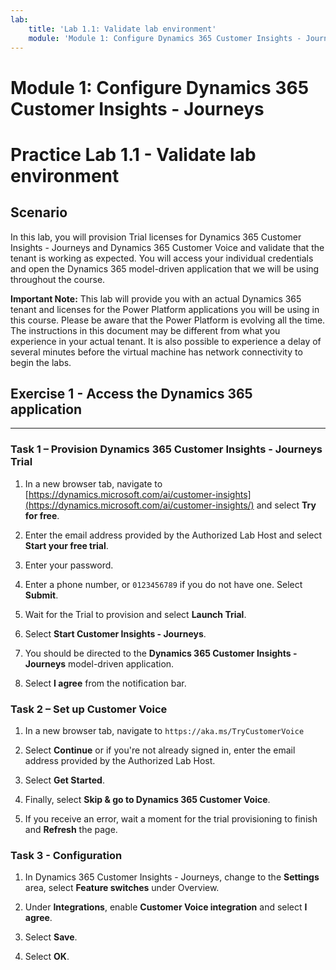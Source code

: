 ```yaml
---
lab:
    title: 'Lab 1.1: Validate lab environment'
    module: 'Module 1: Configure Dynamics 365 Customer Insights - Journeys'
---
```



Module 1: Configure Dynamics 365 Customer Insights - Journeys
========================

# Practice Lab 1.1 - Validate lab environment 

Scenario
--------

In this lab, you will provision Trial licenses for Dynamics 365 Customer Insights - Journeys and Dynamics 365 Customer Voice and validate that the tenant is working as expected. You will access your individual credentials and open the Dynamics 365 model-driven application that we will be using throughout the course. 

**Important Note:** This lab will provide you with an actual Dynamics 365 tenant
and licenses for the Power Platform applications you will be using in this
course. Please be aware that the Power Platform is evolving all the time. The
instructions in this document may be different from what you experience in your
actual tenant. It is also possible to experience a delay of several
minutes before the virtual machine has network connectivity to begin the labs.

## Exercise 1 - Access the Dynamics 365 application
---------------------------------------------------

### Task 1 – Provision Dynamics 365 Customer Insights - Journeys Trial

1.  In a new browser tab, navigate to [https://dynamics.microsoft.com/ai/customer-insights](https://dynamics.microsoft.com/ai/customer-insights/) and select **Try for free**. 

2.  Enter the email address provided by the Authorized Lab Host and select **Start your free trial**. 

3.  Enter your password. 

4.  Enter a phone number, or `0123456789` if you do not have one. Select **Submit**. 

5.  Wait for the Trial to provision and select **Launch Trial**.

6.  Select **Start Customer Insights - Journeys**.

7.  You should be directed to the **Dynamics 365 Customer Insights - Journeys** model-driven application. 

8.  Select **I agree** from the notification bar.

### Task 2 – Set up Customer Voice

1.  In a new browser tab, navigate to `https://aka.ms/TryCustomerVoice` 

2.  Select **Continue** or if you're not already signed in, enter the email address provided by the Authorized Lab Host. 

3.  Select **Get Started**. 

4.  Finally, select **Skip & go to Dynamics 365 Customer Voice**. 

5.  If you receive an error, wait a moment for the trial provisioning to finish and **Refresh** the page. 


### Task 3 - Configuration

1.  In Dynamics 365 Customer Insights - Journeys, change to the **Settings** area, select **Feature switches** under Overview. 

2.  Under **Integrations**, enable **Customer Voice integration** and select **I agree**. 

3.  Select **Save**.

4.  Select **OK**.

